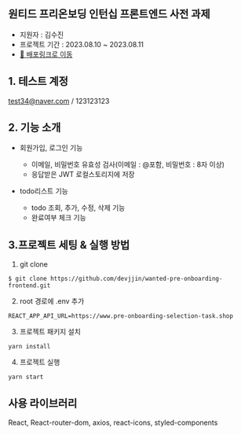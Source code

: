 ## 원티드 프리온보딩 인턴십 프론트엔드 사전 과제

- 지원자 : 김수진
- 프로젝트 기간 : 2023.08.10 ~ 2023.08.11
- [📕 배포링크로 이동](https://wanted-pre-onboarding-frontend-devjjin.vercel.app/)

## 1. 테스트 계정
test34@naver.com / 123123123

## 2. 기능 소개
- 회원가입, 로그인 기능
  - 이메일, 비밀번호 유효성 검사(이메일 : @포함, 비밀번호 : 8자 이상)
  - 응답받은 JWT 로컬스토리지에 저장

- todo리스트 기능
  - todo 조회, 추가, 수정, 삭제 기능
  - 완료여부 체크 기능

## 3.프로젝트 세팅 & 실행 방법

1. git clone
```
$ git clone https://github.com/devjjin/wanted-pre-onboarding-frontend.git
```

2. root 경로에 .env 추가
```
REACT_APP_API_URL=https://www.pre-onboarding-selection-task.shop
```

3. 프로젝트 패키지 설치
```
yarn install
```

4. 프로젝트 실행
```
yarn start
```
## 사용 라이브러리
<p>
  React, React-router-dom, axios, react-icons, styled-components
</p>
